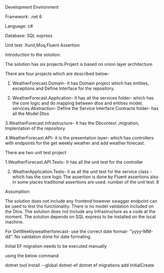 Development Environment

Framework: .net 6

Language: c#

Database: SQL express

Unit test: Xunit,Moq,Fluent Assertion



Introduction to the solution:


The solution has six projects.Project is based on onion layer architecture. 

There are four projects which are described below-
1. WeatherForecast.Domain- It has Domain project which has entities, exceptions and Define Interface for the repository.

2. WeatherForecast.Application- It has all the services folder- which has the core logic and do mapping between dtos and entities model, services.Abstraction- Define the Service Interface
Contracts folder- has all the Model Dtos

3.WeatherForecast.Infrastructure- It has the Dbcontext ,migration, Implentation of the repository.

4.WeatherForecast.API- it is the presentation layer- which has controllers with endpoints for the get weekly weather and add weather forecast.

There are two unit test project

1.WeatherForecast.API.Tests- It has all the unit test for the controller 

2. WeatherApplication.Tests- it as all the unit test for the service class - which has the core logic 
The assertion is done by Fluent assertions also in some places traditional assertions are used.
number of the unit test: 8

Assumption:

The solution does not include any frontend however swagger endpoint can be used to test the functionality. 
There is no model validation included on the Dtos.
The solution does not Include any Infrastructure as a code at the moment.
The solution depends on SQL express to be installed on the local machine.

For GetWeeklyweatherforecast- use the correct date format- "yyyy-MM-dd". No validation done for date formating.

Initial EF migration needs to be executed manually 

using the below command 

dotnet tool install --global 
dotnet-ef
dotnet ef migrations add InitialCreate 

